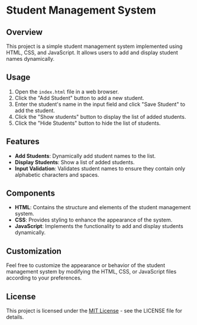# Student Management System

## Overview
This project is a simple student management system implemented using HTML, CSS, and JavaScript. It allows users to add and display student names dynamically.

## Usage
1. Open the `index.html` file in a web browser.
2. Click the "Add Student" button to add a new student.
3. Enter the student's name in the input field and click "Save Student" to add the student.
4. Click the "Show students" button to display the list of added students.
5. Click the "Hide Students" button to hide the list of students.

## Features
- **Add Students**: Dynamically add student names to the list.
- **Display Students**: Show a list of added students.
- **Input Validation**: Validates student names to ensure they contain only alphabetic characters and spaces.

## Components
- **HTML**: Contains the structure and elements of the student management system.
- **CSS**: Provides styling to enhance the appearance of the system.
- **JavaScript**: Implements the functionality to add and display students dynamically.

## Customization
Feel free to customize the appearance or behavior of the student management system by modifying the HTML, CSS, or JavaScript files according to your preferences.

## License
This project is licensed under the [MIT License](LICENSE) - see the LICENSE file for details.

